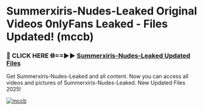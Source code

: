 # Summerxiris-Nudes-Leaked Original Videos 0nlyFans Leaked - Files Updated! (mccb)

<h3>🔴 CLICK HERE 🌐==►► <a href="https://tinyurl.com/yc6ubb5a" rel="nofollow">Summerxiris-Nudes-Leaked Updated Files</a></h3>

Get Summerxiris-Nudes-Leaked and all content. Now you can access all videos and pictures of Summerxiris-Nudes-Leaked. New Updated Files 2025!

[![mccb](https://i.imgur.com/7eu0CRL.gif)](https://tinyurl.com/yc6ubb5a)

